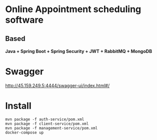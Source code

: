 # Online Appointment scheduling software


## Based
#### Java + Spring Boot + Spring Security + JWT + RabbitMQ + MongoDB
# Swagger
http://45.159.249.5:4444/swagger-ui/index.html#/
<br>

# Install
```
mvn package -f auth-service/pom.xml
mvn package -f client-service/pom.xml
mvn package -f management-service/pom.xml
docker-compose up
```